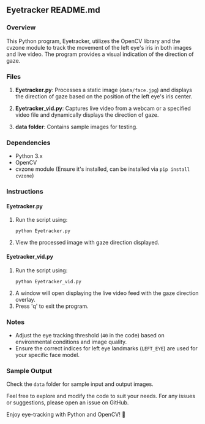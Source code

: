## Eyetracker README.md

### Overview
This Python program, Eyetracker, utilizes the OpenCV library and the cvzone module to track the movement of the left eye's iris in both images and live video. The program provides a visual indication of the direction of gaze.

### Files
1. **Eyetracker.py**: Processes a static image (`data/face.jpg`) and displays the direction of gaze based on the position of the left eye's iris center.

2. **Eyetracker_vid.py**: Captures live video from a webcam or a specified video file and dynamically displays the direction of gaze.

3. **data folder**: Contains sample images for testing.

### Dependencies
- Python 3.x
- OpenCV
- cvzone module (Ensure it's installed, can be installed via `pip install cvzone`)

### Instructions

#### Eyetracker.py
1. Run the script using:
   ```
   python Eyetracker.py
   ```
2. View the processed image with gaze direction displayed.

#### Eyetracker_vid.py
1. Run the script using:
   ```
   python Eyetracker_vid.py
   ```
2. A window will open displaying the live video feed with the gaze direction overlay.
3. Press 'q' to exit the program.

### Notes
- Adjust the eye tracking threshold (`40` in the code) based on environmental conditions and image quality.
- Ensure the correct indices for left eye landmarks (`LEFT_EYE`) are used for your specific face model.

### Sample Output
Check the `data` folder for sample input and output images.

Feel free to explore and modify the code to suit your needs. For any issues or suggestions, please open an issue on GitHub.

Enjoy eye-tracking with Python and OpenCV! 👀
